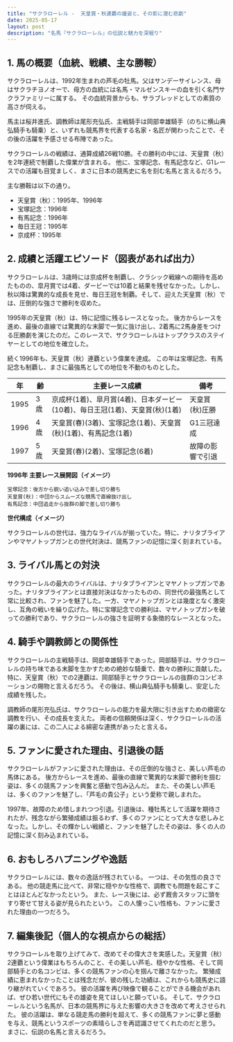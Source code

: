 ```yaml
---
title: "サクラローレル -  天皇賞・秋連覇の雄姿と、その影に潜む悲劇"
date: 2025-05-17
layout: post
description: "名馬『サクラローレル』の伝説と魅力を深堀り"
---
```


## 1. 馬の概要（血統、戦績、主な勝鞍）

サクラローレルは、1992年生まれの芦毛の牡馬。父はサンデーサイレンス、母はサクラチヨノオーで、母方の血統には名馬・マルゼンスキーの血を引く名門サクラファミリーに属する。  その血統背景からも、サラブレッドとしての素質の高さが伺える。

馬主は桜井進氏、調教師は尾形充弘氏、主戦騎手は岡部幸雄騎手（のちに横山典弘騎手も騎乗）と、いずれも競馬界を代表する名家・名匠が関わったことで、その後の活躍を予感させる布陣であった。

サクラローレルの戦績は、通算成績26戦10勝。その勝利の中には、天皇賞（秋）を2年連続で制覇した偉業が含まれる。  他に、宝塚記念、有馬記念など、G1レースでの活躍も目覚ましく、まさに日本の競馬史に名を刻む名馬と言えるだろう。

主な勝鞍は以下の通り。

* 天皇賞（秋）：1995年、1996年
* 宝塚記念：1996年
* 有馬記念：1996年
* 毎日王冠：1995年
* 京成杯：1995年


## 2. 成績と活躍エピソード（図表があれば出力）

サクラローレルは、3歳時には京成杯を制覇し、クラシック戦線への期待を高めたものの、皐月賞では4着、ダービーでは10着と結果を残せなかった。しかし、秋以降は驚異的な成長を見せ、毎日王冠を制覇。そして、迎えた天皇賞（秋）では、圧倒的な強さで勝利を収めた。

1995年の天皇賞（秋）は、特に記憶に残るレースとなった。  後方からレースを進め、最後の直線では驚異的な末脚で一気に抜け出し、2着馬に2馬身差をつける圧勝劇を演じたのだ。このレースで、サクラローレルはトップクラスのステイヤーとしての地位を確立した。

続く1996年も、天皇賞（秋）連覇という偉業を達成。  この年は宝塚記念、有馬記念も制覇し、まさに最強馬としての地位を不動のものとした。

| 年 | 齢 | 主要レース成績 | 備考 |
|---|---|---|---|
| 1995 | 3歳 | 京成杯(1着)、皐月賞(4着)、日本ダービー(10着)、毎日王冠(1着)、天皇賞(秋)(1着) | 天皇賞(秋)圧勝 |
| 1996 | 4歳 | 天皇賞(春)(3着)、宝塚記念(1着)、天皇賞(秋)(1着)、有馬記念(1着) | G1三冠達成 |
| 1997 | 5歳 |  天皇賞(春)(2着)、宝塚記念(6着) |  故障の影響で引退 |


**1996年 主要レース展開図（イメージ）**

```
宝塚記念：後方から鋭い追い込みで差し切り勝ち
天皇賞(秋)：中団からスムーズな競馬で直線抜け出し
有馬記念：中団追走から抜群の脚で差し切り勝ち
```

**世代構成（イメージ）**

サクラローレルの世代は、強力なライバルが揃っていた。特に、ナリタブライアンやマヤノトップガンとの世代対決は、競馬ファンの記憶に深く刻まれている。


## 3. ライバル馬との対決

サクラローレルの最大のライバルは、ナリタブライアンとマヤノトップガンであった。ナリタブライアンとは直接対決はなかったものの、同世代の最強馬として常に比較され、ファンを魅了した。一方、マヤノトップガンとは幾度となく激突し、互角の戦いを繰り広げた。特に宝塚記念での勝利は、マヤノトップガンを破っての勝利であり、サクラローレルの強さを証明する象徴的なレースとなった。


## 4. 騎手や調教師との関係性

サクラローレルの主戦騎手は、岡部幸雄騎手であった。岡部騎手は、サクラローレルの持ち味である末脚を生かすための絶妙な騎乗で、数々の勝利に貢献した。特に、天皇賞（秋）での2連覇は、岡部騎手とサクラローレルの抜群のコンビネーションの賜物と言えるだろう。  その後は、横山典弘騎手も騎乗し、安定した成績を残した。

調教師の尾形充弘氏は、サクラローレルの能力を最大限に引き出すための緻密な調教を行い、その成長を支えた。  両者の信頼関係は深く、サクラローレルの活躍の裏には、この二人による綿密な連携があったと言える。


## 5. ファンに愛された理由、引退後の話

サクラローレルがファンに愛された理由は、その圧倒的な強さと、美しい芦毛の馬体にある。  後方からレースを進め、最後の直線で驚異的な末脚で勝利を掴む姿は、多くの競馬ファンを興奮と感動で包み込んだ。  また、その美しい芦毛は、多くのファンを魅了し、「芦毛の貴公子」という愛称で親しまれた。

1997年、故障のため惜しまれつつ引退。引退後は、種牡馬として活躍を期待されたが、残念ながら繁殖成績は振るわず、多くのファンにとって大きな悲しみとなった。しかし、その輝かしい戦績と、ファンを魅了したその姿は、多くの人の記憶に深く刻み込まれている。


## 6. おもしろハプニングや逸話

サクラローレルには、数々の逸話が残されている。  一つは、その気性の良さである。  他の競走馬に比べて、非常に穏やかな性格で、調教でも問題を起こすことはほとんどなかったという。  また、レース後には、必ず厩舎スタッフに頭をすり寄せて甘える姿が見られたという。  この人懐っこい性格も、ファンに愛された理由の一つだろう。


## 7. 編集後記（個人的な視点からの総括）

サクラローレルを取り上げてみて、改めてその偉大さを実感した。天皇賞（秋）2連覇という偉業はもちろんのこと、その美しい芦毛、穏やかな性格、そして岡部騎手との名コンビは、多くの競馬ファンの心を掴んで離さなかった。  繁殖成績に恵まれなかったことは残念だが、彼の残した功績は、これからも競馬史に語り継がれていくであろう。  彼の活躍を再び映像で観ることができる機会があれば、ぜひ若い世代にもその雄姿を見てほしいと願っている。  そして、サクラローレルという名馬が、日本の競馬界に与えた影響の大きさを改めて考えさせられた。  彼の活躍は、単なる競走馬の勝利を超えて、多くの競馬ファンに夢と感動を与え、競馬というスポーツの素晴らしさを再認識させてくれたのだと思う。  まさに、伝説の名馬と言えるだろう。
